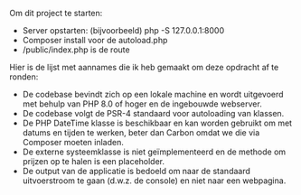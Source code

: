 Om dit project te starten:
- Server opstarten: (bijvoorbeeld) php -S 127.0.0.1:8000
- Composer install voor de autoload.php
- /public/index.php is de route

Hier is de lijst met aannames die ik heb gemaakt om deze opdracht af te ronden:
- De codebase bevindt zich op een lokale machine en wordt uitgevoerd met behulp van PHP 8.0 of hoger en de ingebouwde webserver.
- De codebase volgt de PSR-4 standaard voor autoloading van klassen.
- De PHP DateTime klasse is beschikbaar en kan worden gebruikt om met datums en tijden te werken, beter dan Carbon omdat we die via Composer moeten inladen.
- De externe systeemklasse is niet geïmplementeerd en de methode om prijzen op te halen is een placeholder.
- De output van de applicatie is bedoeld om naar de standaard uitvoerstroom te gaan (d.w.z. de console) en niet naar een webpagina.    
